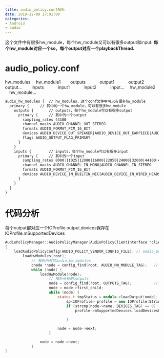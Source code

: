 ```yaml
---
title: audio_policy.conf解析
date: 2019-12-09 17:01:00
categories: 
- Android
- audio
---
```


这个文件中有很多hw_module，每个hw_module又可以有很多output和input.
**每个hw_module对应一个so，每个output对应一个playbackThread.**

# audio_policy.conf
hw_modules
&emsp;hw_module1
&emsp;&emsp;outputs
&emsp;&emsp;&emsp;output1
&emsp;&emsp;&emsp;output2
&emsp;&emsp;&emsp;output...
&emsp;&emsp;inputs
&emsp;&emsp;&emsp;input1
&emsp;&emsp;&emsp;input2
&emsp;&emsp;&emsp;input...
&emsp;hw_module2
&emsp;hw_module...
<!--more-->
```Makefile
audio_hw_modules {	// hw_modules，这个conf文件中可以有很多hw_module
  primary {		// 其中的一个hw_module，可以有很多hw_module
    outputs {		// outputs，每个hw_module可以有很多output
      primary {		// 其中的一个output
        sampling_rates 44100
        channel_masks AUDIO_CHANNEL_OUT_STEREO
        formats AUDIO_FORMAT_PCM_16_BIT
        devices AUDIO_DEVICE_OUT_SPEAKER|AUDIO_DEVICE_OUT_EARPIECE|AUDIO_DEVICE_OUT_WIRED_HEADSET|AUDIO_DEVICE_OUT_WIRED_HEADPHONE|AUDIO_DEVICE_OUT_ALL_SCO|AUDIO_DEVICE_OUT_AUX_DIGITAL	// 解析到mSupportedDevices
        flags AUDIO_OUTPUT_FLAG_PRIMARY
      }
    }
    inputs {		// inputs，每个hw_module可以有很多input
      primary {		// 其中的一个input
        sampling_rates 8000|11025|12000|16000|22050|24000|32000|44100|48000
        channel_masks AUDIO_CHANNEL_IN_MONO|AUDIO_CHANNEL_IN_STEREO
        formats AUDIO_FORMAT_PCM_16_BIT
        devices AUDIO_DEVICE_IN_BUILTIN_MIC|AUDIO_DEVICE_IN_WIRED_HEADSET|AUDIO_DEVICE_IN_BLUETOOTH_SCO_HEADSET|AUDIO_DEVICE_IN_AUX_DIGITAL|AUDIO_DEVICE_IN_VOICE_CALL
      }
    }
  }
}
```
# 代码分析
每个output都对应一个IOProfile
output.devices保存在IOProfile.mSupportedDevices
```c++
AudioPolicyManager::AudioPolicyManager(AudioPolicyClientInterface *clientInterface)
{
	loadAudioPolicyConfig(AUDIO_POLICY_VENDOR_CONFIG_FILE);	// audio_policy.conf
		loadHwModules(root);
			// 解析所有的audio_hw_modules
			cnode *node = config_find(root, AUDIO_HW_MODULE_TAG);	// "audio_hw_modules"
			while (node) {
				loadHwModule(node);
					// 解析所有的outputs
					node = config_find(root, OUTPUTS_TAG);			// "outputs"
					node = node->first_child;
					while (node) {
						status_t tmpStatus = module->loadOutput(node);
							sp<IOProfile> profile = new IOProfile(String8(root->name), AUDIO_PORT_ROLE_SOURCE, this);	// 每一个output都会对应一个IOProfile
							if (strcmp(node->name, DEVICES_TAG) == 0) {	// "devices"
								profile->mSupportedDevices.loadDevicesFromName((char *)node->value,
										                                       mDeclaredDevices);
							}

						node = node->next;
					}

				node = node->next;
			}
}
```
